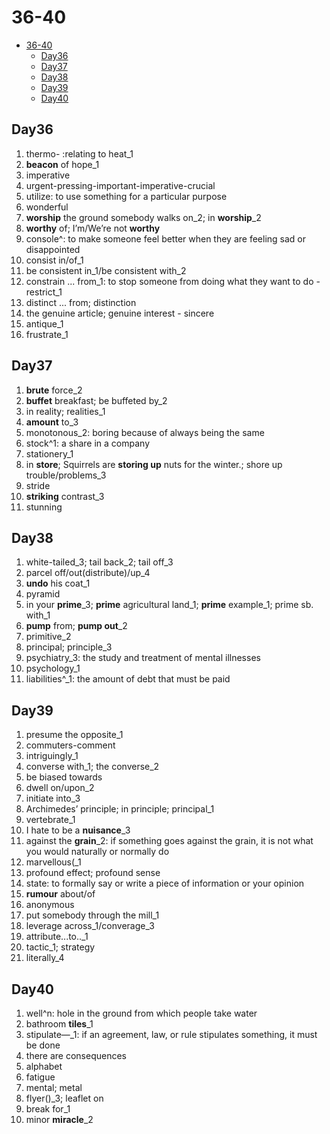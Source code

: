 # 36-40

- [36-40](#36-40)
  - [Day36](#day36)
  - [Day37](#day37)
  - [Day38](#day38)
  - [Day39](#day39)
  - [Day40](#day40)

## Day36

1. thermo- :relating to heat_1
2. **beacon** of hope_1
3. imperative
4. urgent-pressing-important-imperative-crucial
5. utilize: to use something for a particular purpose
6. wonderful
7. **worship** the ground somebody walks on_2; in **worship**_2
8. **worthy** of; I’m/We’re not **worthy**
9. console^: to make someone feel better when they are feeling sad or disappointed
10. consist in/of_1
11. be consistent in_1/be consistent with_2
12. constrain ... from_1: to stop someone from doing what they want to do - restrict_1
13. distinct ... from; distinction
14. the genuine article; genuine interest - sincere
15. antique_1
16. frustrate_1

## Day37

1. **brute** force_2
2. **buffet** breakfast; be buffeted by_2
3. in reality; realities_1
4. **amount** to_3
5. monotonous_2: boring because of always being the same
6. stock^1: a share in a company
7. stationery_1
8. in **store**; Squirrels are **storing up** nuts for the winter.; shore up trouble/problems_3
9. stride
10. **striking** contrast_3
11. stunning

## Day38

1. white-tailed_3; tail back_2; tail off_3
2. parcel off/out(distribute)/up_4
3. **undo** his coat_1
4. pyramid
5. in your **prime**_3; **prime** agricultural land_1; **prime** example_1; prime sb. with_1
6. **pump** from; **pump out**_2
7. primitive_2
8. principal; principle_3
9. psychiatry_3: the study and treatment of mental illnesses
10. psychology_1
11. liabilities^_1: the amount of debt that must be paid

## Day39

1. presume the opposite_1
2. commuters-comment
3. intriguingly_1
4. converse with_1; the converse_2
5. be biased towards
6. dwell on/upon_2
7. initiate into_3
8. Archimedes’ principle; in principle; principal_1
9. vertebrate_1
10. I hate to be a **nuisance**_3
11. against the **grain**_2: if something goes against the grain, it is not what you would naturally or normally do
12. marvellous(_1
13. profound effect; profound sense
14. state: to formally say or write a piece of information or your opinion
15. **rumour** about/of
16. anonymous
17. put somebody through the mill_1
18. leverage across_1/converage_3
19. attribute...to.._1
20. tactic_1; strategy
21. literally_4

## Day40

1. well^n: hole in the ground from which people take water
2. bathroom **tiles**_1
3. stipulate—_1: if an agreement, law, or rule stipulates something, it must be done
4. there are consequences
5. alphabet
6. fatigue
7. mental; metal
8. flyer()_3; leaflet on
9. break for_1
10. minor **miracle**_2
